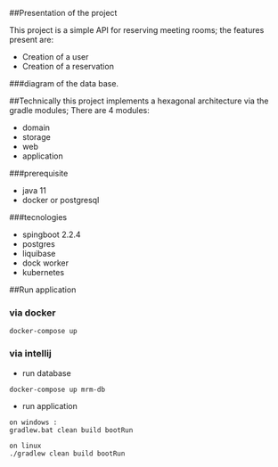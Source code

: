 ##Presentation of the project 

This project is a simple API for reserving meeting rooms; the features present are:
* Creation of a user
* Creation of a reservation

###diagram of the data base. 


##Technically 
this project implements a hexagonal architecture via the gradle modules; 
There are 4 modules:
* domain
* storage
* web
* application

###prerequisite
* java 11
* docker or postgresql
    
###tecnologies
* spingboot 2.2.4
* postgres
* liquibase
* dock worker
* kubernetes

##Run application

### via docker
````
docker-compose up
````
### via intellij

* run database 
````
docker-compose up mrm-db
````

* run application
````
on windows :
gradlew.bat clean build bootRun

on linux
./gradlew clean build bootRun
````


